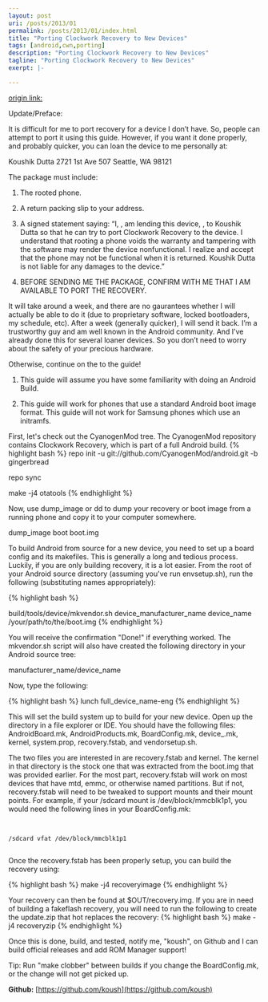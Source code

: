 ```yaml
---
layout: post
uri: /posts/2013/01
permalink: /posts/2013/01/index.html
title: "Porting Clockwork Recovery to New Devices"
tags: [android,cwn,porting]
description: "Porting Clockwork Recovery to New Devices"
tagline: "Porting Clockwork Recovery to New Devices"
exerpt: |-

---
```


[origin link:](http://www.koushikdutta.com/2010/10/porting-clockwork-recovery-to-new.html)

Update/Preface:

It is difficult for me to port recovery for a device I don’t have. So, people can attempt to port it using this guide. However, if you want it done properly, and probably quicker, you can loan the device to me personally at:

Koushik Dutta 2721 1st Ave 507 Seattle, WA 98121

The package must include: 

 1. The rooted phone. 

 2. A return packing slip to your address.
 
 3. A signed statement saying: “I, <your name here>, am lending this device, <name of device>, to Koushik Dutta so that he can try to port Clockwork Recovery to the device. I understand that rooting a phone voids the warranty and tampering with the software may render the device nonfunctional. I realize and accept that the phone may not be functional when it is returned. Koushik Dutta is not liable for any damages to the device.” 
  4. BEFORE SENDING ME THE PACKAGE, CONFIRM WITH ME THAT I AM AVAILABLE TO PORT THE RECOVERY. 

It will take around a week, and there are no gaurantees whether I will actually be able to do it (due to proprietary software, locked bootloaders, my schedule, etc). After a week (generally quicker), I will send it back. I’m a trustworthy guy and am well known in the Android community. And I’ve already done this for several loaner devices. So you don’t need to worry about the safety of your precious hardware.

Otherwise, continue on the to the guide!

  1. This guide will assume you have some familiarity with doing an Android Build.
 
  2. This guide will work for phones that use a standard Android boot image format. This guide will not work for Samsung phones which use an initramfs. 

First, let's check out the CyanogenMod tree. The CyanogenMod repository contains Clockwork Recovery, which is part of a full Android build. 
{% highlight bash %}
repo init -u git://github.com/CyanogenMod/android.git -b gingerbread

repo sync

make -j4 otatools
 {% endhighlight %}
 

Now, use dump_image or dd to dump your recovery or boot image from a running phone and copy it to your computer somewhere. 

dump_image boot boot.img

To build Android from source for a new device, you need to set up a board config and its makefiles. This is generally a long and tedious process. Luckily, if you are only building recovery, it is a lot easier. From the root of your Android source directory (assuming you've run envsetup.sh), run the following (substituting names appropriately): 

{% highlight bash %}

build/tools/device/mkvendor.sh device_manufacturer_name device_name /your/path/to/the/boot.img
{% endhighlight %}



You will receive the confirmation "Done!" if everything worked. The mkvendor.sh script will also have created the following directory in your Android source tree: 

manufacturer_name/device_name 

Now, type the following: 

{% highlight bash %}
 lunch full_device_name-eng 
 {% endhighlight %}

This will set the build system up to build for your new device. Open up the directory in a file explorer or IDE. You should have the following files: AndroidBoard.mk, AndroidProducts.mk, BoardConfig.mk, device_.mk, kernel, system.prop, recovery.fstab, and vendorsetup.sh.

The two files you are interested in are recovery.fstab and kernel. The kernel in that directory is the stock one that was extracted from the boot.img that was provided earlier. For the most part, recovery.fstab will work on most devices that have mtd, emmc, or otherwise named partitions. But if not, recovery.fstab will need to be tweaked to support mounts and their mount points. For example, if your /sdcard mount is /dev/block/mmcblk1p1, you would need the following lines in your BoardConfig.mk: 
<pre>
  <code>

/sdcard vfat /dev/block/mmcblk1p1 
   </code>
</pre>

Once the recovery.fstab has been properly setup, you can build the recovery using:

{% highlight bash %}
 make -j4 recoveryimage 
{% endhighlight %}

Your recovery can then be found at $OUT/recovery.img. If you are in need of building a fakeflash recovery, you will need to run the following to create the update.zip that hot replaces the recovery: 
{% highlight bash %}
  make -j4 recoveryzip
{% endhighlight %}

Once this is done, build, and tested, notify me, "koush", on Github and I can build official releases and add ROM Manager support! 

Tip: Run "make clobber" between builds if you change the BoardConfig.mk, or the change will not get picked up.

**Github:**
 [https://github.com/koush](https://github.com/koush)

